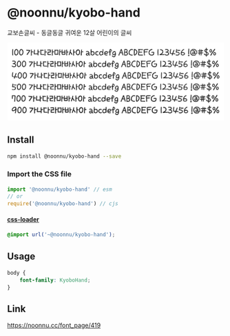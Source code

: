 # @noonnu/kyobo-hand

교보손글씨 - 동글동글 귀여운 12살 어린이의 글씨

![example](./example.png)

## Install

```bash
npm install @noonnu/kyobo-hand --save
```

### Import the CSS file

```js
import '@noonnu/kyobo-hand' // esm
// or
require('@noonnu/kyobo-hand') // cjs
```

#### [css-loader](https://github.com/webpack-contrib/css-loader)

```css
@import url('~@noonnu/kyobo-hand');
```

## Usage

```css
body {
    font-family: KyoboHand;
}
```

## Link

https://noonnu.cc/font_page/419

